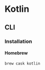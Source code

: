 # Kotlin

<!--
https://github.com/piomin/course-kubernetes-microservices

https://app.pluralsight.com/library/courses/kotlin-fundamentals/table-of-contents

https://www.youtube.com/watch?v=5flXf8nuq60
https://www.youtube.com/watch?v=BBWyXo-3JGQ
https://app.pluralsight.com/search/?q=kotlin&type=video-course&source=user_typed

https://github.com/Creditas/kotlin-ddd-sample
https://github.com/VMadalin/kotlin-sample-app
https://github.com/material-components/material-components-android-examples
-->

## CLI

### Installation

#### Homebrew

```sh
brew cask kotlin
```
